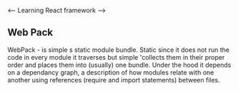 <-- Learning React framework -->
<h2>Web Pack</h2>
<p>
WebPack - is simple s static module bundle. Static since it does not run the code in every module it traverses but simple 'collects them in their proper order and places them into (usually) one bundle.
Under the hood it depends on a dependancy graph, a description of how modules relate with one another using references  (require and import statements) between files.</p>
